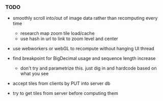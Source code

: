 ### TODO

- smoothly scroll into/out of image data rather than recomputing every time
    - research map zoom tile load/cache
    - use hash in url to link to zoom level and center

- use webworkers or webGL to recompute without hanging UI thread

- find breakpoint for BigDecimal usage and sequence length increase
    - don't try and parametrize this.  just dig in and hardcode based on what you see

- accept tiles from clients by PUT into server db

- try to get tiles from server before computing them
